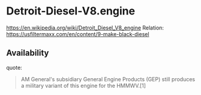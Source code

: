 # Detroit-Diesel-V8.engine
https://en.wikipedia.org/wiki/Detroit_Diesel_V8_engine Relation: https://usfiltermaxx.com/en/content/9-make-black-diesel

## Availability
quote:
>AM General's subsidiary General Engine Products (GEP) still produces a military variant of this engine for the HMMWV.[1]
